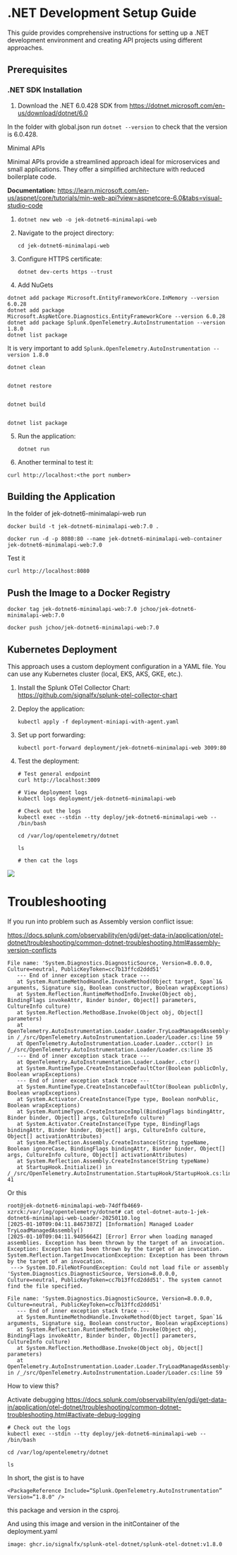 # .NET Development Setup Guide

This guide provides comprehensive instructions for setting up a .NET development environment and creating API projects using different approaches.

## Prerequisites

### .NET SDK Installation

1. Download the .NET 6.0.428 SDK from https://dotnet.microsoft.com/en-us/download/dotnet/6.0

In the folder with global.json run `dotnet --version` to check that the version is 6.0.428.

 Minimal APIs

Minimal APIs provide a streamlined approach ideal for microservices and small applications. They offer a simplified architecture with reduced boilerplate code.

**Documentation:**
https://learn.microsoft.com/en-us/aspnet/core/tutorials/min-web-api?view=aspnetcore-6.0&tabs=visual-studio-code

1. `dotnet new web -o jek-dotnet6-minimalapi-web`

2. Navigate to the project directory:
   ```
   cd jek-dotnet6-minimalapi-web
   ```

3. Configure HTTPS certificate:
   ```
   dotnet dev-certs https --trust
   ```

4. Add NuGets
```
dotnet add package Microsoft.EntityFrameworkCore.InMemory --version 6.0.28
dotnet add package Microsoft.AspNetCore.Diagnostics.EntityFrameworkCore --version 6.0.28
dotnet add package Splunk.OpenTelemetry.AutoInstrumentation --version 1.8.0
dotnet list package
```

It is very important to add `Splunk.OpenTelemetry.AutoInstrumentation --version 1.8.0`

```
dotnet clean


dotnet restore


dotnet build


dotnet list package
```

5. Run the application:
   ```
   dotnet run
   ```

6. Another terminal to test it:
```
curl http://localhost:<the port number>
```

## Building the Application
In the folder of jek-dotnet6-minimalapi-web run
```
docker build -t jek-dotnet6-minimalapi-web:7.0 .
```

```
docker run -d -p 8080:80 --name jek-dotnet6-minimalapi-web-container jek-dotnet6-minimalapi-web:7.0
```

Test it
```
curl http://localhost:8080
```

## Push the Image to a Docker Registry
```
docker tag jek-dotnet6-minimalapi-web:7.0 jchoo/jek-dotnet6-minimalapi-web:7.0
```

```
docker push jchoo/jek-dotnet6-minimalapi-web:7.0
```

## Kubernetes Deployment

This approach uses a custom deployment configuration in a YAML file. You can use any Kubernetes cluster (local, EKS, AKS, GKE, etc.).

1. Install the Splunk OTel Collector Chart:
   https://github.com/signalfx/splunk-otel-collector-chart

2. Deploy the application:
   ```
   kubectl apply -f deployment-miniapi-with-agent.yaml
   ```

3. Set up port forwarding:
   ```
   kubectl port-forward deployment/jek-dotnet6-minimalapi-web 3009:80
   ```

4. Test the deployment:
   ```
   # Test general endpoint
   curl http://localhost:3009

   # View deployment logs
   kubectl logs deployment/jek-dotnet6-minimalapi-web

   # Check out the logs
   kubectl exec --stdin --tty deploy/jek-dotnet6-minimalapi-web -- /bin/bash

   cd /var/log/opentelemetry/dotnet

   ls

   # then cat the logs   
   ```

![](proof.png)

# Troubleshooting
If you run into problem such as Assembly version conflict issue:

https://docs.splunk.com/observability/en/gdi/get-data-in/application/otel-dotnet/troubleshooting/common-dotnet-troubleshooting.html#assembly-version-conflicts

```
File name: 'System.Diagnostics.DiagnosticSource, Version=8.0.0.0, Culture=neutral, PublicKeyToken=cc7b13ffcd2ddd51'
   --- End of inner exception stack trace ---
   at System.RuntimeMethodHandle.InvokeMethod(Object target, Span`1& arguments, Signature sig, Boolean constructor, Boolean wrapExceptions)
   at System.Reflection.RuntimeMethodInfo.Invoke(Object obj, BindingFlags invokeAttr, Binder binder, Object[] parameters, CultureInfo culture)
   at System.Reflection.MethodBase.Invoke(Object obj, Object[] parameters)
   at OpenTelemetry.AutoInstrumentation.Loader.Loader.TryLoadManagedAssembly() in /_/src/OpenTelemetry.AutoInstrumentation.Loader/Loader.cs:line 59
   at OpenTelemetry.AutoInstrumentation.Loader.Loader..cctor() in /_/src/OpenTelemetry.AutoInstrumentation.Loader/Loader.cs:line 35
   --- End of inner exception stack trace ---
   at OpenTelemetry.AutoInstrumentation.Loader.Loader..ctor()
   at System.RuntimeType.CreateInstanceDefaultCtor(Boolean publicOnly, Boolean wrapExceptions)
   --- End of inner exception stack trace ---
   at System.RuntimeType.CreateInstanceDefaultCtor(Boolean publicOnly, Boolean wrapExceptions)
   at System.Activator.CreateInstance(Type type, Boolean nonPublic, Boolean wrapExceptions)
   at System.RuntimeType.CreateInstanceImpl(BindingFlags bindingAttr, Binder binder, Object[] args, CultureInfo culture)
   at System.Activator.CreateInstance(Type type, BindingFlags bindingAttr, Binder binder, Object[] args, CultureInfo culture, Object[] activationAttributes)
   at System.Reflection.Assembly.CreateInstance(String typeName, Boolean ignoreCase, BindingFlags bindingAttr, Binder binder, Object[] args, CultureInfo culture, Object[] activationAttributes)
   at System.Reflection.Assembly.CreateInstance(String typeName)
   at StartupHook.Initialize() in /_/src/OpenTelemetry.AutoInstrumentation.StartupHook/StartupHook.cs:line 41
```

Or this 
```
root@jek-dotnet6-minimalapi-web-74dffb4669-xzrck:/var/log/opentelemetry/dotnet# cat otel-dotnet-auto-1-jek-dotnet6-minimalapi-web-Loader-20250110.log
[2025-01-10T09:04:11.8467387Z] [Information] Managed Loader TryLoadManagedAssembly()
[2025-01-10T09:04:11.9405664Z] [Error] Error when loading managed assemblies. Exception has been thrown by the target of an invocation.
Exception: Exception has been thrown by the target of an invocation.
System.Reflection.TargetInvocationException: Exception has been thrown by the target of an invocation.
 ---> System.IO.FileNotFoundException: Could not load file or assembly 'System.Diagnostics.DiagnosticSource, Version=8.0.0.0, Culture=neutral, PublicKeyToken=cc7b13ffcd2ddd51'. The system cannot find the file specified.

File name: 'System.Diagnostics.DiagnosticSource, Version=8.0.0.0, Culture=neutral, PublicKeyToken=cc7b13ffcd2ddd51'
   --- End of inner exception stack trace ---
   at System.RuntimeMethodHandle.InvokeMethod(Object target, Span`1& arguments, Signature sig, Boolean constructor, Boolean wrapExceptions)
   at System.Reflection.RuntimeMethodInfo.Invoke(Object obj, BindingFlags invokeAttr, Binder binder, Object[] parameters, CultureInfo culture)
   at System.Reflection.MethodBase.Invoke(Object obj, Object[] parameters)
   at OpenTelemetry.AutoInstrumentation.Loader.Loader.TryLoadManagedAssembly() in /_/src/OpenTelemetry.AutoInstrumentation.Loader/Loader.cs:line 59
```

How to view this? 

Activate debugging https://docs.splunk.com/observability/en/gdi/get-data-in/application/otel-dotnet/troubleshooting/common-dotnet-troubleshooting.html#activate-debug-logging

```
# Check out the logs
kubectl exec --stdin --tty deploy/jek-dotnet6-minimalapi-web -- /bin/bash

cd /var/log/opentelemetry/dotnet

ls
```

In short, the gist is to have


`<PackageReference Include=“Splunk.OpenTelemetry.AutoInstrumentation” Version=“1.8.0" />`

this package and version in the csproj.

And using this image and version in the initContainer of the deployment.yaml

`image: ghcr.io/signalfx/splunk-otel-dotnet/splunk-otel-dotnet:v1.8.0` 

